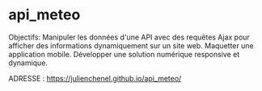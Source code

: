 # api_meteo
Objectifs: Manipuler les données d'une API avec des requêtes Ajax pour afficher des informations dynamiquement sur un site web. Maquetter une application mobile. Développer une solution numérique responsive et dynamique.


ADRESSE : https://julienchenel.github.io/api_meteo/
